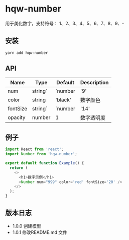 # hqw-number

用于美化数字，支持符号：
1、2、3、4、5、6、7、8、9、-

## 安装

```bash
yarn add hqw-number
```

## API

| Name | Type | Default | Description |
| --- | --- | --- | --- |
| num | string`|`number | '9' | 数字值 |
| color | string | 'black' | 数字颜色 |
| fontSize | string`|`number | '14' | 数字大小 |
| opacity | number | 1 | 数字透明度 |

## 例子

```javascript
import React from 'react';
import Number from 'hqw-number';

export default function Example() {
  return (
    <>
      <h1>数字示例</h1>
      <Number num="999" color='red' fontSize='20' />
    </>
  );
}
```

## 版本日志

- 1.0.0  创建模型
- 1.0.1  修改README.md 文件
